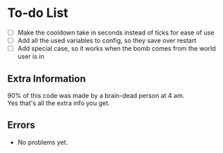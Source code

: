 # To-do List
- [ ] Make the cooldown take in seconds instead of ticks for ease of use
- [ ] Add all the used variables to config, so they save over restart
- [ ] Add special case, so it works when the bomb comes from the world user is in

## Extra Information
90% of this code was made by a brain-dead person at 4 am.<br>
Yes that's all the extra info you get.<br>

## Errors 
- No problems yet.